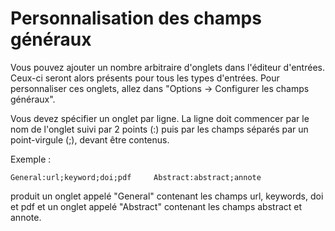 Personnalisation des champs généraux
====================================

Vous pouvez ajouter un nombre arbitraire d'onglets dans l'éditeur d'entrées. Ceux-ci seront alors présents pour tous les types d'entrées. Pour personnaliser ces onglets, allez dans "Options -&gt; Configurer les champs généraux".

Vous devez spécifier un onglet par ligne. La ligne doit commencer par le nom de l'onglet suivi par 2 points (:) puis par les champs séparés par un point-virgule (;), devant être contenus.

Exemple :

`General:url;keyword;doi;pdf     Abstract:abstract;annote`

produit un onglet appelé "General" contenant les champs url, keywords, doi et pdf et un onglet appelé "Abstract" contenant les champs abstract et annote.
